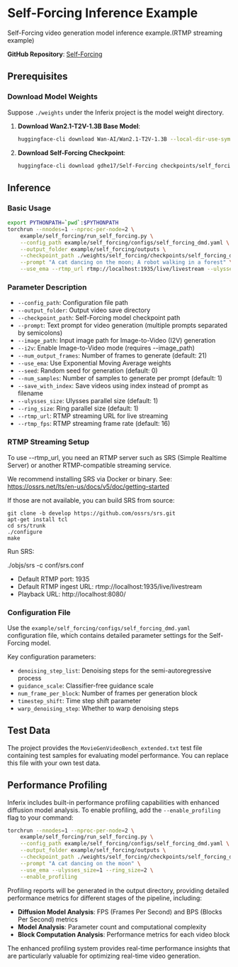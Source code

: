 # Self-Forcing Inference Example

Self-Forcing video generation model inference example.(RTMP streaming example)

**GitHub Repository**: [Self-Forcing](https://github.com/guandeh17/Self-Forcing)

## Prerequisites

### Download Model Weights

Suppose `./weights` under the Inferix project is the model weight directory.

1. **Download Wan2.1-T2V-1.3B Base Model**:
   ```bash
   huggingface-cli download Wan-AI/Wan2.1-T2V-1.3B --local-dir-use-symlinks False --local-dir ./weights/Wan2.1-T2V-1.3B
   ```

2. **Download Self-Forcing Checkpoint**:
   ```bash
   huggingface-cli download gdhe17/Self-Forcing checkpoints/self_forcing_dmd.pt --local-dir ./weights/self_forcing
   ```

## Inference

### Basic Usage

```bash
export PYTHONPATH=`pwd`:$PYTHONPATH
torchrun --nnodes=1 --nproc-per-node=2 \
    example/self_forcing/run_self_forcing.py \
    --config_path example/self_forcing/configs/self_forcing_dmd.yaml \
    --output_folder example/self_forcing/outputs \
    --checkpoint_path ./weights/self_forcing/checkpoints/self_forcing_dmd.pt \
    --prompt "A cat dancing on the moon; A robot walking in a forest" \
    --use_ema --rtmp_url rtmp://localhost:1935/live/livestream --ulysses_size=1 --ring_size=2
```

### Parameter Description

- `--config_path`: Configuration file path
- `--output_folder`: Output video save directory
- `--checkpoint_path`: Self-Forcing model checkpoint path
- `--prompt`: Text prompt for video generation (multiple prompts separated by semicolons)
- `--image_path`: Input image path for Image-to-Video (I2V) generation
- `--i2v`: Enable Image-to-Video mode (requires --image_path)
- `--num_output_frames`: Number of frames to generate (default: 21)
- `--use_ema`: Use Exponential Moving Average weights
- `--seed`: Random seed for generation (default: 0)
- `--num_samples`: Number of samples to generate per prompt (default: 1)
- `--save_with_index`: Save videos using index instead of prompt as filename
- `--ulysses_size`: Ulysses parallel size (default: 1)
- `--ring_size`: Ring parallel size (default: 1)
- `--rtmp_url`: RTMP streaming URL for live streaming
- `--rtmp_fps`: RTMP streaming frame rate (default: 16)

### RTMP Streaming Setup
To use --rtmp_url, you need an RTMP server such as SRS (Simple Realtime Server) or another RTMP-compatible streaming service.

We recommend installing SRS via Docker or binary. See:
https://ossrs.net/lts/en-us/docs/v5/doc/getting-started

If those are not available, you can build SRS from source:
```
git clone -b develop https://github.com/ossrs/srs.git
apt-get install tcl
cd srs/trunk
./configure
make
```
Run SRS:

./objs/srs -c conf/srs.conf

- Default RTMP port: 1935
- Default RTMP ingest URL: rtmp://localhost:1935/live/livestream
- Playback URL: http://localhost:8080/

### Configuration File

Use the `example/self_forcing/configs/self_forcing_dmd.yaml` configuration file, which contains detailed parameter settings for the Self-Forcing model.

Key configuration parameters:
- `denoising_step_list`: Denoising steps for the semi-autoregressive process
- `guidance_scale`: Classifier-free guidance scale
- `num_frame_per_block`: Number of frames per generation block
- `timestep_shift`: Time step shift parameter
- `warp_denoising_step`: Whether to warp denoising steps

## Test Data

The project provides the `MovieGenVideoBench_extended.txt` test file containing test samples for evaluating model performance. You can replace this file with your own test data.

## Performance Profiling

Inferix includes built-in performance profiling capabilities with enhanced diffusion model analysis. To enable profiling, add the `--enable_profiling` flag to your command:

```bash
torchrun --nnodes=1 --nproc-per-node=2 \
    example/self_forcing/run_self_forcing.py \
    --config_path example/self_forcing/configs/self_forcing_dmd.yaml \
    --output_folder example/self_forcing/outputs \
    --checkpoint_path ./weights/self_forcing/checkpoints/self_forcing_dmd.pt \
    --prompt "A cat dancing on the moon" \
    --use_ema --ulysses_size=1 --ring_size=2 \
    --enable_profiling
```

Profiling reports will be generated in the output directory, providing detailed performance metrics for different stages of the pipeline, including:

- **Diffusion Model Analysis**: FPS (Frames Per Second) and BPS (Blocks Per Second) metrics
- **Model Analysis**: Parameter count and computational complexity
- **Block Computation Analysis**: Performance metrics for each video block

The enhanced profiling system provides real-time performance insights that are particularly valuable for optimizing real-time video generation.